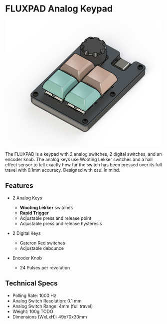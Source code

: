 # FLUXPAD Analog Keypad

![](assets/Renders/iso_right_cartoon.png?raw=true)



The FLUXPAD is a keypad with 2 analog switches, 2 digital switches, and an encoder knob. The analog keys use Wooting Lekker switches and a hall effect sensor to tell exactly how far the switch has been pressed over its full travel with 0.1mm accuracy. Designed with osu! in mind.



## Features

- 2 Analog Keys
  - **Wooting Lekker** switches
  - **Rapid Trigger**
  - Adjustable press and release point
  - Adjustable press and release hysteresis

- 2 Digital Keys
  - Gateron Red switches
  - Adjustable debounce

- Encoder Knob
  - 24 Pulses per revolution


## Technical Specs
- Polling Rate: 1000 Hz
- Analog Switch Resolution: 0.1 mm
- Analog Switch Range: 4mm (full travel)
- Weight: 100g TODO
- Dimensions (WxLxH): 49x70x30mm
